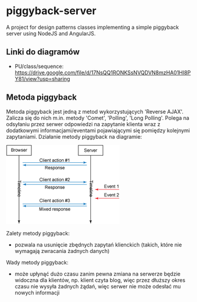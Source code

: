 # piggyback-server
A project for design patterns classes implementing a simple piggyback server using NodeJS and AngularJS.
## Linki do diagramów

* PU/class/sequence:
https://drive.google.com/file/d/17NsQQ1RONKSsNVQDVN8mzHA01HI8PY81/view?usp=sharing

## Metoda piggyback
Metoda piggyback jest jedną z metod wykorzystujących 'Reverse AJAX'. Zalicza się do nich m.in. metody 'Comet', 'Polling', 'Long Polling'. Polega na odsyłaniu przez serwer odpowiedzi na zapytanie klienta wraz z dodatkowymi informacjami/eventami pojawiającymi się pomiędzy kolejnymi zapytaniami. Działanie metody piggyback na diagramie:

![alt text](https://raw.githubusercontent.com/hechsewa/piggyback-server/master/docs/imgs/piggyback-diagram.gif)


Zalety metody piggyback:
+ pozwala na usunięcie zbędnych zapytań klienckich (takich, które nie wymagają zwracania żadnych danych)

Wady metody piggyback:
- może upłynąć dużo czasu zanim pewna zmiana na serwerze będzie widoczna dla klientów, np. klient czyta blog, więc przez dłuższy okres czasu nie wysyła żadnych żądań, więc serwer nie może odesłać mu nowych informacji
